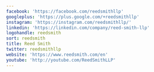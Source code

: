 ```yaml
---
facebook: 'https://facebook.com/reedsmithllp'
googleplus: 'https://plus.google.com/+reedsmithllp'
instagram: 'https://instagram.com/reedsmithllp/'
linkedin: 'https://linkedin.com/company/reed-smith-llp'
logohandle: reedsmith
sort: reedsmith
title: Reed Smith
twitter: reedsmithllp
website: 'https://www.reedsmith.com/en'
youtube: 'http://youtube.com/ReedSmithLLP'
---
```

